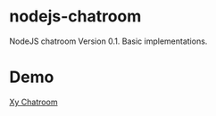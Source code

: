 # nodejs-chatroom
NodeJS chatroom Version 0.1. Basic implementations.

# Demo
<a href="http://chat.appsbringer.net">Xy Chatroom</a>
